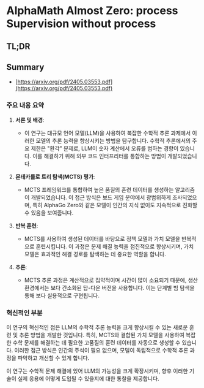 # AlphaMath Almost Zero: process Supervision without process
## TL;DR
## Summary
- [https://arxiv.org/pdf/2405.03553.pdf](https://arxiv.org/pdf/2405.03553.pdf)

### 주요 내용 요약

1. **서론 및 배경**:
   - 이 연구는 대규모 언어 모델(LLM)을 사용하여 복잡한 수학적 추론 과제에서 이러한 모델의 추론 능력을 향상시키는 방법을 탐구합니다. 수학적 추론에서의 주요 제한은 "환각" 문제로, LLM이 숫자 계산에서 오류를 범하는 경향이 있습니다. 이를 해결하기 위해 외부 코드 인터프리터를 통합하는 방법이 개발되었습니다.

2. **몬테카를로 트리 탐색(MCTS) 평가**:
   - MCTS 프레임워크를 통합하여 높은 품질의 훈련 데이터를 생성하는 알고리즘이 개발되었습니다. 이 접근 방식은 보드 게임 분야에서 광범위하게 조사되었으며, 특히 AlphaGo Zero와 같은 모델이 인간의 지식 없이도 지속적으로 진화할 수 있음을 보여줍니다.

3. **반복 훈련**:
   - MCTS를 사용하여 생성된 데이터를 바탕으로 정책 모델과 가치 모델을 반복적으로 훈련시킵니다. 이 과정은 문제 해결 능력을 점진적으로 향상시키며, 가치 모델은 효과적인 해결 경로를 탐색하는 데 중요한 역할을 합니다.

4. **추론**:
   - MCTS 추론 과정은 계산적으로 집약적이며 시간이 많이 소요되기 때문에, 생산 환경에서는 보다 간소화된 탑-다운 버전을 사용합니다. 이는 단계별 빔 탐색을 통해 보다 실용적으로 구현됩니다.

### 혁신적인 부분
이 연구의 혁신적인 점은 LLM의 수학적 추론 능력을 크게 향상시킬 수 있는 새로운 훈련 및 추론 방법을 개발한 것입니다. 특히, MCTS와 결합된 가치 모델을 사용하여 복잡한 수학 문제를 해결하는 데 필요한 고품질의 훈련 데이터를 자동으로 생성할 수 있습니다. 이러한 접근 방식은 인간의 주석이 필요 없으며, 모델이 독립적으로 수학적 추론 과정을 파악하고 개선할 수 있게 합니다.

이 연구는 수학적 문제 해결에 있어 LLM의 가능성을 크게 확장시키며, 향후 이러한 기술이 실제 응용에 어떻게 도입될 수 있을지에 대한 통찰을 제공합니다.